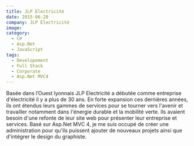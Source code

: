 ```yaml
---
title: JLP Electricité
date: 2015-06-20
company: JLP Electricité
image:
category:
  - C#
  - Asp.Net
  - JavaScript
tags:
  - Developement
  - Full Stack
  - Corporate
  - Asp.Net MVC4
---
```


Basée dans l’Ouest lyonnais JLP Electricité a débutée comme entreprise d'électricité il y a plus de 30 ans. En forte expansion ces dernières années, ils ont étendus leurs gammes de services pour se tourner vers l'avenir et travailler notamment dans l'énergie durable et la mobilité verte. Ils avaient besoin d'une refonte de leur site web pour présenter leur entreprise et services. Basé sur Asp.Net MVC 4, je me suis occupé de créer une administration pour qu'ils puissent ajouter de nouveaux projets ainsi que d'intégrer le design du graphiste.
